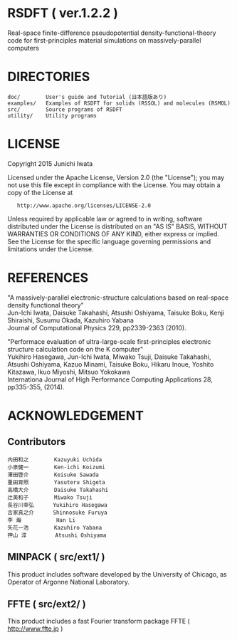 # RSDFT ( ver.1.2.2 )

Real-space finite-difference pseudopotential density-functional-theory code for first-principles material simulations on massively-parallel computers

# DIRECTORIES
```
doc/		User's guide and Tutorial (日本語版あり)  
examples/	Examples of RSDFT for solids (RSSOL) and molecules (RSMOL)  
src/		Source programs of RSDFT  
utility/	Utility programs  
```
# LICENSE

   Copyright 2015 Junichi Iwata

   Licensed under the Apache License, Version 2.0 (the "License");
   you may not use this file except in compliance with the License.
   You may obtain a copy of the License at

       http://www.apache.org/licenses/LICENSE-2.0

   Unless required by applicable law or agreed to in writing, software
   distributed under the License is distributed on an "AS IS" BASIS,
   WITHOUT WARRANTIES OR CONDITIONS OF ANY KIND, either express or implied.
   See the License for the specific language governing permissions and
   limitations under the License.

# REFERENCES

"A massively-parallel electronic-structure calculations based on real-space density functional theory"  
Jun-Ichi Iwata, Daisuke Takahashi, Atsushi Oshiyama, Taisuke Boku, Kenji Shiraishi, Susumu Okada, Kazuhiro Yabana  
Journal of Computational Physics 229, pp2339-2363 (2010).  


"Performace evaluation of ultra-large-scale first-principles electronic structure calculation code on the K computer"  
Yukihiro Hasegawa, Jun-Ichi Iwata, Miwako Tsuji, Daisuke Takahashi, Atsushi Oshiyama, Kazuo Minami, Taisuke Boku, Hikaru Inoue, Yoshito Kitazawa, Ikuo Miyoshi, Mitsuo Yokokawa  
Internationa Journal of High Performance Computing Applications 28, pp335-355, (2014).  


# ACKNOWLEDGEMENT

## Contributors
```
内田和之        Kazuyuki Uchida  
小泉健一        Ken-ichi Koizumi  
澤田啓介        Keisuke Sawada  
重田育照        Yasuteru Shigeta  
高橋大介        Daisuke Takahashi  
辻美和子        Miwako Tsuji  
長谷川幸弘      Yukihiro Hasegawa  
古家真之介      Shinnosuke Furuya  
李 瀚           Han Li  
矢花一浩        Kazuhiro Yabana  
押山 淳         Atsushi Oshiyama  
```
## MINPACK ( src/ext1/ )

This product includes software developed by the University of Chicago, as Operator of Argonne National Laboratory.

## FFTE ( src/ext2/ )

This product includes a fast Fourier transform package FFTE
( http://www.ffte.jp )


